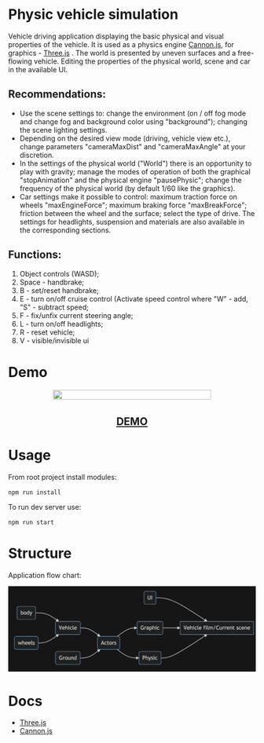 ﻿
# Physic vehicle simulation 

Vehicle driving application displaying the basic physical and visual properties of the vehicle. It is used as a physics engine [Cannon.js](https://schteppe.github.io/cannon.js/), for graphics - [Three.js](https://threejs.org/) . 
The world is presented by uneven surfaces and a free-flowing vehicle. Editing the properties of the physical world, scene and car in the available UI.

## Recommendations: 
- Use the scene settings to: change the environment (on / off fog mode and change fog and background color using "background"); changing the scene lighting settings.
- Depending on the desired view mode (driving, vehicle view etc.), change parameters "cameraMaxDist" and "cameraMaxAngle" at your discretion.
- In the settings of the physical world ("World") there is an opportunity to play with gravity; manage the modes of operation of both the graphical "stopAnimation" and the physical engine "pausePhysic"; change the frequency of the physical world (by default 1/60 like the graphics).
- Car settings make it possible to control: maximum traction force on wheels "maxEngineForce"; maximum braking force "maxBreakForce"; friction between the wheel and the surface; select the type of drive. The settings for headlights, suspension and materials are also available in the corresponding sections.

## Functions:
1. Object controls (WASD);
2. Space - handbrake;
3. B - set/reset handbrake;
4. E - turn on/off cruise control (Activate speed control where "W" - add, "S" - subtract speed;
5. F - fix/unfix current steering angle; 
6. L - turn on/off headlights;
7. R - reset vehicle;
8. V - visible/invisible ui

# Demo 
 <p align="center">
<img src="/gif/intro.gif" width="80%" height="80%"></p>
<h2 align="center"><a  href="https://physic-vehicle-model.herokuapp.com/">DEMO</a></h2>
 
# Usage 
From root project install modules:

    npm run install
    
To run dev server use: 

    npm run start

# Structure 
Application flow chart:
 <p align="center">
<img src="/gif/vehicleFlow.png" width="100%" height="100%"></p>

# Docs 

- [Three.js](https://threejs.org/) 
- [Cannon.js](https://schteppe.github.io/cannon.js/)
